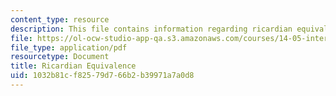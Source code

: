 ```yaml
---
content_type: resource
description: This file contains information regarding ricardian equivalence.
file: https://ol-ocw-studio-app-qa.s3.amazonaws.com/courses/14-05-intermediate-macroeconomics-spring-2013/1032b81cf82579d766b2b39971a7a0d8_MIT14_05S13_LecNot_ricard.pdf
file_type: application/pdf
resourcetype: Document
title: Ricardian Equivalence
uid: 1032b81c-f825-79d7-66b2-b39971a7a0d8
---
```

